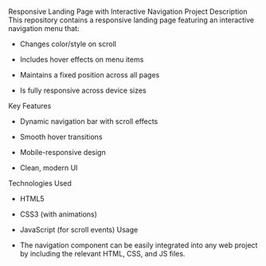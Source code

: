 Responsive Landing Page with Interactive Navigation
Project Description
This repository contains a responsive landing page featuring an interactive navigation menu that:

- Changes color/style on scroll

- Includes hover effects on menu items

- Maintains a fixed position across all pages

- Is fully responsive across device sizes

Key Features
- Dynamic navigation bar with scroll effects

- Smooth hover transitions

- Mobile-responsive design

- Clean, modern UI

Technologies Used
- HTML5

- CSS3 (with animations)

- JavaScript (for scroll events)
Usage
- The navigation component can be easily integrated into any web project by including the relevant HTML, CSS, and JS files.
